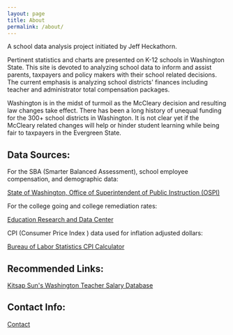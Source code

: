 ```yaml
---
layout: page
title: About
permalink: /about/
---
```


A school data analysis project initiated by Jeff Heckathorn.

Pertinent statistics and charts are presented on K-12 schools in Washington State. This site is devoted to analyzing school data to inform and assist parents, taxpayers and policy makers with their school related decisions. The current emphasis is analyzing school districts' finances including teacher and administrator total compensation packages. 

Washington is in the midst of turmoil as the McCleary decision and resulting law changes take effect. There has been a long history of unequal funding for the 300+ school districts in Washington. It is not clear yet if the McCleary related changes will help or hinder student learning while being fair to taxpayers in the Evergreen State.

## Data Sources:

For the SBA (Smarter Balanced Assessment), school employee compensation, and demographic data:

[State of Washington, Office of Superintendent of Public Instruction (OSPI)](http://www.k12.wa.us/default.aspx)

For the college going and college remediation rates:

[Education Research and Data Center](https://erdc.wa.gov/)

CPI (Consumer Price Index ) data used for inflation adjusted dollars:

[Bureau of Labor Statistics CPI Calculator](https://data.bls.gov/cgi-bin/cpicalc.pl)


## Recommended Links:

[Kitsap Sun's Washington Teacher Salary Database ](https://data.kitsapsun.com/projects/wa-school/)

## Contact Info:

[Contact](mailto:info@schooldataproject.com)



